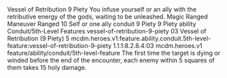 <ability>
  <name>Vessel of Retribution</name>
  <cost>9 Piety</cost>
  <flavor>You infuse yourself or an ally with the retributive energy of the gods, waiting to be unleashed.</flavor>
  <keywords>
    <keyword>Magic</keyword>
    <keyword>Ranged</keyword>
  </keywords>
  <type>Maneuver</type>
  <distance>Ranged 10</distance>
  <target>Self or one ally</target>
  <metadata>
    <class>conduit</class>
    <cost>9 Piety</cost>
    <cost_amount>9</cost_amount>
    <cost_resource>Piety</cost_resource>
    <feature_type>ability</feature_type>
    <file_dpath>Conduit/5th-Level Features</file_dpath>
    <item_id>vessel-of-retribution-9-piety</item_id>
    <item_index>03</item_index>
    <item_name>Vessel of Retribution (9 Piety)</item_name>
    <level>5</level>
    <scc>mcdm.heroes.v1:feature.ability.conduit.5th-level-feature:vessel-of-retribution-9-piety</scc>
    <scdc>1.1.1:8.2.8.4:03</scdc>
    <source>mcdm.heroes.v1</source>
    <type>feature/ability/conduit/5th-level-feature</type>
  </metadata>
  <effects>
    <effect type="mundane">The first time the target is dying or winded before the end of the encounter, each enemy within 5 squares of them takes 15 holy damage.</effect>
  </effects>
</ability>
